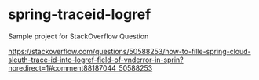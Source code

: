 # spring-traceid-logref
Sample project for StackOverflow Question 

https://stackoverflow.com/questions/50588253/how-to-fille-spring-cloud-sleuth-trace-id-into-logref-field-of-vnderror-in-sprin?noredirect=1#comment88187044_50588253
